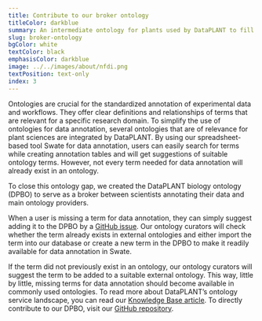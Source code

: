 ```yaml
---
title: Contribute to our broker ontology 
titleColor: darkblue
summary: An intermediate ontology for plants used by DataPLANT to fill the ontology gap. We welcome every contribution!
slug: broker-ontology
bgColor: white
textColor: black
emphasisColor: darkblue
image: ../../images/about/nfdi.png
textPosition: text-only
index: 3
---
```


 
Ontologies are crucial for the standardized annotation of experimental data and workflows.
They offer clear definitions and relationships of terms that are relevant for a specific research domain.
To simplify the use of ontologies for data annotation, several ontologies that are of relevance for plant sciences are integrated by DataPLANT.
By using our spreadsheet-based tool Swate for data annotation, users can easily search for terms while creating annotation tables and will get suggestions of suitable ontology terms.
However, not every term needed for data annotation will already exist in an ontology.

To close this ontology gap, we created the DataPLANT biology ontology (DPBO) to serve as a broker between scientists annotating their data and main ontology providers.

When a user is missing a term for data annotation, they can simply suggest adding it to the DPBO by a [GitHub issue](https://github.com/nfdi4plants/nfdi4plants_ontology/issues/new/choose).
Our ontology curators will check whether the term already exists in external ontologies and either import the term into our database or create a new term in the DPBO to make it readily available for data annotation in Swate.

If the term did not previously exist in an ontology, our ontology curators will suggest the term to be added to a suitable external ontology.
This way, little by little, missing terms for data annotation should become available in commonly used ontologies.
To read more about DataPLANT’s ontology service landscape, you can read our [Knowledge Base article](https://nfdi4plants.org/nfdi4plants.knowledgebase/docs/implementation/OntologyServiceLandscape.html).
To directly contribute to our DPBO, visit our [GitHub repository](https://github.com/nfdi4plants/nfdi4plants_ontology/issues/new/choose).
